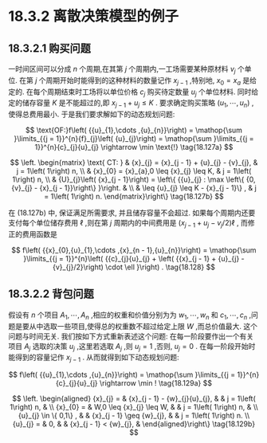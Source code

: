 # 18.3.2 离散决策模型的例子

## 18.3.2.1 购买问题

一时间区间可以分成 $n$ 个周期,在其第 $j$ 个周期内,一工场需要某种原材料 ${v}_{j}$ 个单位. 在第 $j$ 个周期开始时能得到的这种材料的数量记作 ${x}_{j - 1}$ ,特别地, ${x}_{0} = {x}_{a}$ 是给定的. 在每个周期结束时工场将以单位价格 ${c}_{j}$ 购买待定数量 ${u}_{j}$ 个单位材料. 同时给定的储存容量 $K$ 是不能超过的,即 ${x}_{j - 1} + {u}_{j} \leq  K$ . 要求确定购买策略 $\left( {{u}_{1},\cdots ,{u}_{n}}\right)$ ,使得总费用最小. 于是我们要求解如下的动态规划问题:

$$
\text{OF:}f\left( {{u}_{1},\cdots ,{u}_{n}}\right)  = \mathop{\sum }\limits_{{j = 1}}^{n}{f}_{j}\left( {u}_{j}\right)  = \mathop{\sum }\limits_{{j = 1}}^{n}{c}_{j}{u}_{j} \rightarrow  \min \text{!} \tag{18.127a}
$$

$$
\left. \begin{matrix} \text{ CT: } & {x}_{j} = {x}_{j - 1} + {u}_{j} - {v}_{j}, & j = 1\left( 1\right) n, \\   & {x}_{0} = {x}_{a},0 \leq  {x}_{j} \leq  K, & j = 1\left( 1\right) n, \\   & {U}_{j}\left( {x}_{j - 1}\right)  = \left\{  {{u}_{j} : \max \left\{  {0,{v}_{j} - {x}_{j - 1}}\right\}  }\right. & \\   &  \leq  {u}_{j} \leq  K - {x}_{j - 1}\} , & j = 1\left( 1\right) n. \end{matrix}\right\}   \tag{18.127b}
$$

在 (18.127b) 中, 保证满足所需要求, 并且储存容量不会超过. 如果每个周期内还要支付每个单位储存费用 $\ell$ ,则在第 $j$ 周期内的中间费用是 $\left( {{x}_{j - 1} + {u}_{j} - {v}_{j}/2}\right) \ell$ , 而修正的费用函数是

$$
f\left( {{x}_{0},{u}_{1},\cdots ,{x}_{n - 1},{u}_{n}}\right)  = \mathop{\sum }\limits_{{j = 1}}^{n}\left( {{c}_{j}{u}_{j} + \left( {{x}_{j - 1} + {u}_{j} - {v}_{j}/2}\right)  \cdot  \ell }\right) . \tag{18.128}
$$

## 18.3.2.2 背包问题

假设有 $n$ 个项目 ${A}_{1},\cdots ,{A}_{n}$ ,相应的权重和价值分别为为 ${w}_{1},\cdots ,{w}_{n}$ 和 ${c}_{1},\cdots ,{c}_{n}$ ,问题是要从中选取一些项目,使得总的权重数不超过给定上限 $W$ ,而总价值最大. 这个问题与时间无关. 我们按如下方式重新表述这个问题: 在每一阶段要作出一个有关项目 ${A}_{j}$ 选取的决策 ${u}_{j}$ ,这里若选取 ${A}_{j}$ ,则 ${u}_{j} = 1$ ,否则, ${u}_{j} = 0$ . 在每一阶段开始时能得到的容量记作 ${x}_{j - 1}$ . 从而就得到如下动态规划问题:

$$
f\left( {{u}_{1},\cdots ,{u}_{n}}\right)  = \mathop{\sum }\limits_{{j = 1}}^{n}{c}_{j}{u}_{j} \rightarrow  \min ! \tag{18.129a}
$$

$$
\left. \begin{aligned} {x}_{j} = & {x}_{j - 1} - {w}_{j}{u}_{j}, & & j = 1\left( 1\right) n, & \\  {x}_{0} = & W,0 \leq  {x}_{j} \leq  W, & & j = 1\left( 1\right) n, & \\  {u}_{j} \in  \{ 0,1\} , & & {x}_{j - 1} \geq  {w}_{j}, & & j = 1\left( 1\right) n. \\  {u}_{j} = & 0, & & {x}_{j - 1} < {w}_{j}, &  \end{aligned}\right\}   \tag{18.129b}
$$
